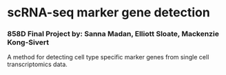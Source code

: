 # scRNA-seq marker gene detection

### 858D Final Project by: Sanna Madan, Elliott Sloate, Mackenzie Kong-Sivert

A method for detecting cell type specific marker genes from single cell transcriptomics data. 
